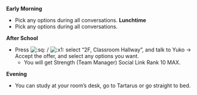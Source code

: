 **Early Morning**

- Pick any options during all conversations.
  **Lunchtime**
- Pick any options during all conversations.

**After School**

- Press ![:sq:](/assets/square.png) / ![:x1:](/assets/x1.png) select “2F, Classroom Hallway”, and talk to Yuko -> Accept the offer, and select any options you want.
  - You will get Strength (Team Manager) Social Link Rank 10 MAX.

**Evening**

- You can study at your room’s desk, go to Tartarus or go straight to bed.

